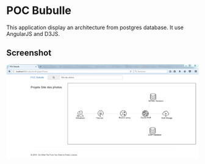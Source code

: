 # POC Bubulle

This application display an architecture from postgres database. It use AngularJS and D3JS.

## Screenshot
![alt text](https://raw.githubusercontent.com/matgou/bubulle_poc/master/screenshot/Capture1.PNG)
